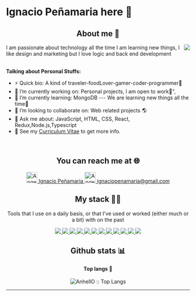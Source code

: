 # Ignacio Peñamaria here 👋

<h2 align="center">About me 🔰</h2>
<img align="right" src="https://i.pinimg.com/originals/e4/26/70/e426702edf874b181aced1e2fa5c6cde.gif" />
I am passionate about technology all the time I am learning new things, I like design and marketing but I love logic and back end development
<br/>
<br/>

**Talking about Personal Stuffs:**

* ⚡ Quick bio:                      A kind of traveler-foodLover-gamer-coder-programmer🚀
* 🔭 I’m currently working on:       Personal projects, I am open to work🙌",
* 🌱 I’m currently learning:         MongoDB  --- We are learning new things all the time🧠
* 👯 I’m looking to collaborate on:  Web related projects 🌎
* 💬 Ask me about:                   JavaScript, HTML, CSS, React, Redux,Node.js,Typescript
* 📝 See my [Curriculum Vitae](https://docs.google.com/document/d/1ckFdi0hclgwZNRHmmJGFkPHNokGLrIGk1K3rFzTuEyI/edit?usp=sharing) to get more info.

<br/>

<h2 align="center">You can reach me at 🌐</h2>

<p align="center">
  <a href="https://www.linkedin.com/in/ignacio-peniamaria-591865183/">
    <img src="https://www.vectorlogo.zone/logos/linkedin/linkedin-icon.svg" alt="Angel Santiago Jaime Zavala's LinkedIn Profile" height="30" width="30">
  Ignacio Peñamaria
  </a>
  <a href="ignaciopenamaria@gmail.com">
    <img src="https://www.vectorlogo.zone/logos/gmail/gmail-icon.svg" alt="Angel Santiago Jaime Zavala's LinkedIn Profile" height="30" width="30">
  ignaciopenamaria@gmail.com
  </a>
</p>

<h2 align="center">My stack 👨‍💻</h2>

<p align="center">Tools that I use on a daily basis, or that I've used or worked (either much or a bit) with on the past</p>
<p align="center">
  <a href="https://stackshare.io/anhello/my-personal-stack">
   <img src = "https://img.shields.io/badge/-HTML5-E34F26?style=flat&logo=html5&logoColor=white"> 
    <img src = "https://img.shields.io/badge/-CSS-1572B6?style=flat&logo=css3&logoColor=white">
<img src="https://img.shields.io/badge/-Bootstrap-563D7C?style=flat&logo=bootstrap&logoColor=white">
<img src="https://img.shields.io/badge/-JavaScript-eed718?style=flat&logo=javascript&logoColor=ffffff">
<img src="https://img.shields.io/badge/-React-000000?style=flat&logo=react&logoColor=00c8ff">
<img src="https://img.shields.io/badge/-MongoDB-4DB33D?style=flat&logo=mongodb&logoColor=FFFFFF">
<img src="https://img.shields.io/badge/-MySQL-F29111?style=flat&logo=mysql&logoColor=FFFFFF">
<img src="https://img.shields.io/badge/-Express.js-787878?style=flat">
<img src="https://img.shields.io/badge/-Node.js-3C873A?style=flat&logo=Node.js&logoColor=white">
<img src="http://img.shields.io/badge/-Git-F1502F?style=flat&logo=git&logoColor=FFFFFF">
<img src="http://img.shields.io/badge/-Github-000000?style=flat&logo=github&logoColor=FFFFFF">
<img src="http://img.shields.io/badge/-VS%20Code-007ACC?style=flat&logo=visual%20studio%20code&logoColor=white">
  </a>
</p>

<h2 align="center">Github stats 📊</h2>
<h4 align="center">Top langs 👅</h4>

<p align="center"><img src="https://github-readme-stats.vercel.app/api/top-langs/?username=nachitoxx6262&langs_count=10&theme=tokyonight&layout=compact" alt="AnhellO :: Top Langs" /></p>


---

